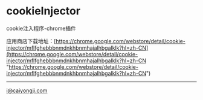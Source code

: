 # cookieInjector
cookie注入程序-chrome插件

应用商店下载地址：[https://chrome.google.com/webstore/detail/cookie-injector/mflfghebbbnmdnkhbnmhajalhbgalklk?hl=zh-CN](https://chrome.google.com/webstore/detail/cookie-injector/mflfghebbbnmdnkhbnmhajalhbgalklk?hl=zh-CN "https://chrome.google.com/webstore/detail/cookie-injector/mflfghebbbnmdnkhbnmhajalhbgalklk?hl=zh-CN")

----------
i@caiyongji.com
